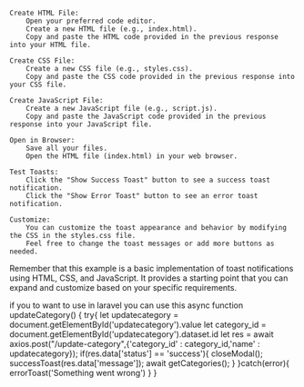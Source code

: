     Create HTML File:
        Open your preferred code editor.
        Create a new HTML file (e.g., index.html).
        Copy and paste the HTML code provided in the previous response into your HTML file.

    Create CSS File:
        Create a new CSS file (e.g., styles.css).
        Copy and paste the CSS code provided in the previous response into your CSS file.

    Create JavaScript File:
        Create a new JavaScript file (e.g., script.js).
        Copy and paste the JavaScript code provided in the previous response into your JavaScript file.

    Open in Browser:
        Save all your files.
        Open the HTML file (index.html) in your web browser.

    Test Toasts:
        Click the "Show Success Toast" button to see a success toast notification.
        Click the "Show Error Toast" button to see an error toast notification.

    Customize:
        You can customize the toast appearance and behavior by modifying the CSS in the styles.css file.
        Feel free to change the toast messages or add more buttons as needed.

Remember that this example is a basic implementation of toast notifications using HTML, CSS, and JavaScript. It provides a starting point that you can expand and customize based on your specific requirements.

if you to want to use in laravel you can use this
	async function updateCategory() {
        try{
            let updatecategory = document.getElementById('updatecategory').value
            let category_id = document.getElementById('updatecategory').dataset.id
            let res = await axios.post("/update-category",{'category_id' : category_id,'name' : updatecategory});
            if(res.data['status'] == 'success'){
                closeModal();
                successToast(res.data['message']); 
                await getCategories();
            }
        }catch(error){
            errorToast('Something went wrong')
        }
    }